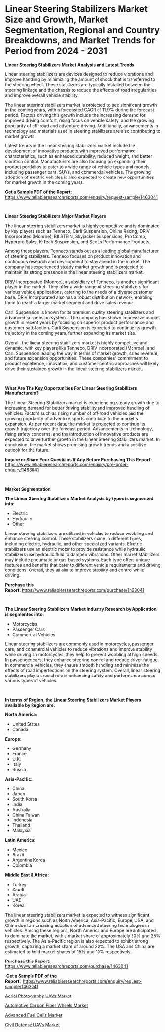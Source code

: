<p><h1>Linear Steering Stabilizers Market Size and Growth, Market Segmentation, Regional and Country Breakdowns, and Market Trends for Period from 2024 -  2031</h1></p><p><strong>Linear Steering Stabilizers Market Analysis and Latest Trends</strong></p>
<p><p>Linear steering stabilizers are devices designed to reduce vibrations and improve handling by minimizing the amount of shock that is transferred to the steering wheel. These stabilizers are typically installed between the steering linkage and the chassis to reduce the effects of road irregularities and improve overall vehicle stability.</p><p>The linear steering stabilizers market is projected to see significant growth in the coming years, with a forecasted CAGR of 11.9% during the forecast period. Factors driving this growth include the increasing demand for improved driving comfort, rising focus on vehicle safety, and the growing popularity of off-road and adventure driving. Additionally, advancements in technology and materials used in steering stabilizers are also contributing to market growth.</p><p>Latest trends in the linear steering stabilizers market include the development of innovative products with improved performance characteristics, such as enhanced durability, reduced weight, and better vibration control. Manufacturers are also focusing on expanding their product portfolios to cater to a wide range of vehicle types and models, including passenger cars, SUVs, and commercial vehicles. The growing adoption of electric vehicles is also expected to create new opportunities for market growth in the coming years.</p></p>
<p><strong>Get a Sample PDF of the Report:&nbsp;</strong> <a href="https://www.reliableresearchreports.com/enquiry/request-sample/1463041">https://www.reliableresearchreports.com/enquiry/request-sample/1463041</a></p>
<p>&nbsp;</p>
<p><strong>Linear Steering Stabilizers Major Market Players</strong></p>
<p><p>The linear steering stabilizers market is highly competitive and is dominated by key players such as Tenneco, Carli Suspension, Ohlins Racing, DRiV Incorporated (Monroe), BILSTEIN, Skyjacker Suspensions, Pro Comp, Hyperpro Sales, K-Tech Suspension, and Scotts Performance Products.</p><p>Among these players, Tenneco stands out as a leading global manufacturer of steering stabilizers. Tenneco focuses on product innovation and continuous research and development to stay ahead in the market. The company has experienced steady market growth and is projected to maintain its strong presence in the linear steering stabilizers market.</p><p>DRiV Incorporated (Monroe), a subsidiary of Tenneco, is another significant player in the market. They offer a wide range of steering stabilizers for various vehicle applications, catering to the needs of a diverse customer base. DRiV Incorporated also has a robust distribution network, enabling them to reach a larger market segment and drive sales revenue.</p><p>Carli Suspension is known for its premium quality steering stabilizers and advanced suspension systems. The company has shown impressive market growth in recent years by focusing on superior product performance and customer satisfaction. Carli Suspension is expected to continue its growth trajectory in the coming years, further expanding its market size.</p><p>Overall, the linear steering stabilizers market is highly competitive and dynamic, with key players like Tenneco, DRiV Incorporated (Monroe), and Carli Suspension leading the way in terms of market growth, sales revenue, and future expansion opportunities. These companies' commitment to product excellence, innovation, and customer-centric approaches will likely drive their sustained growth in the linear steering stabilizers market.</p></p>
<p>&nbsp;</p>
<p><strong>What Are The Key Opportunities For Linear Steering Stabilizers Manufacturers?</strong></p>
<p><p>The Linear Steering Stabilizers market is experiencing steady growth due to increasing demand for better driving stability and improved handling of vehicles. Factors such as rising number of off-road vehicles and the growing popularity of adventure sports contribute to the market's expansion. As per recent data, the market is projected to continue its growth trajectory over the forecast period. Advancements in technology, rising safety concerns, and the introduction of innovative products are expected to drive further growth in the Linear Steering Stabilizers market. In conclusion, the market shows promising growth trends and a positive outlook for the future.</p></p>
<p><strong>Inquire or Share Your Questions If Any Before Purchasing This Report:</strong> <a href="https://www.reliableresearchreports.com/enquiry/pre-order-enquiry/1463041">https://www.reliableresearchreports.com/enquiry/pre-order-enquiry/1463041</a></p>
<p>&nbsp;</p>
<p><strong>Market Segmentation</strong></p>
<p><strong>The Linear Steering Stabilizers Market Analysis by types is segmented into:</strong></p>
<p><ul><li>Electric</li><li>Hydraulic</li><li>Other</li></ul></p>
<p><p>Linear steering stabilizers are utilized in vehicles to reduce wobbling and enhance steering control. These stabilizers come in different types, including electric, hydraulic, and other specialized variants. Electric stabilizers use an electric motor to provide resistance while hydraulic stabilizers use hydraulic fluid to dampen vibrations. Other market stabilizers may include pneumatic or gas-based systems. Each type offers unique features and benefits that cater to different vehicle requirements and driving conditions. Overall, they all aim to improve stability and control while driving.</p></p>
<p><strong>Purchase this Report:&nbsp;</strong><a href="https://www.reliableresearchreports.com/purchase/1463041">https://www.reliableresearchreports.com/purchase/1463041</a></p>
<p>&nbsp;</p>
<p><strong>The Linear Steering Stabilizers Market Industry Research by Application is segmented into:</strong></p>
<p><ul><li>Motorcycles</li><li>Passenger Cars</li><li>Commercial Vehicles</li></ul></p>
<p><p>Linear steering stabilizers are commonly used in motorcycles, passenger cars, and commercial vehicles to reduce vibrations and improve stability while driving. In motorcycles, they help to prevent wobbling at high speeds. In passenger cars, they enhance steering control and reduce driver fatigue. In commercial vehicles, they ensure smooth handling and minimize the effects of road imperfections on the steering system. Overall, linear steering stabilizers play a crucial role in enhancing safety and performance across various types of vehicles.</p></p>
<p>&nbsp;</p>
<p><strong>In terms of Region, the Linear Steering Stabilizers Market Players available by Region are:</strong></p>
<p>
    <p> <strong> North America: </strong>
        <ul>
            <li>United States</li>
            <li>Canada</li>
        </ul>
        </p> 
    <p> <strong> Europe: </strong>
        <ul>
            <li>Germany</li>
            <li>France</li>
            <li>U.K.</li>
            <li>Italy</li>
            <li>Russia</li>
        </ul>
        </p> 
    <p> <strong> Asia-Pacific: </strong>
        <ul>
            <li>China</li>
            <li>Japan</li>
            <li>South Korea</li>
            <li>India</li>
            <li>Australia</li>
            <li>China Taiwan</li>
            <li>Indonesia</li>
            <li>Thailand</li>
            <li>Malaysia</li>
        </ul>
        </p> 
    <p> <strong> Latin America: </strong>
        <ul>
            <li>Mexico</li>
            <li>Brazil</li>
            <li>Argentina Korea</li>
            <li>Colombia</li>
        </ul>
        </p> 
    <p> <strong> Middle East & Africa: </strong>
        <ul>
            <li>Turkey</li>
            <li>Saudi</li>
            <li>Arabia</li>
            <li>UAE</li>
            <li>Korea</li>
        </ul>
    </p>
    </p>
<p><p>The linear steering stabilizers market is expected to witness significant growth in regions such as North America, Asia-Pacific, Europe, USA, and China due to increasing adoption of advanced steering technologies in vehicles. Among these regions, North America and Europe are anticipated to dominate the market, with a market share of approximately 30% and 25% respectively. The Asia-Pacific region is also expected to exhibit strong growth, capturing a market share of around 20%. The USA and China are estimated to hold market shares of 15% and 10% respectively.</p></p>
<p><strong>Purchase this Report: </strong><a href="https://www.reliableresearchreports.com/purchase/1463041">https://www.reliableresearchreports.com/purchase/1463041</a></p>
<p>&nbsp;<strong>Get a Sample PDF of the Report:&nbsp;&nbsp;</strong><a href="https://www.reliableresearchreports.com/enquiry/request-sample/1463041">https://www.reliableresearchreports.com/enquiry/request-sample/1463041</a></p>
<p><strong></strong></p>
<p><p><a href="https://view.publitas.com/reportprime-1/aerial-photography-uavs-market-offers-provide-insightful-data-for-the-time-period-from-2023-to-2030-and-also-provide-analysis-based-on-application-type-and-region/">Aerial Photography UAVs Market</a></p><p><a href="https://natural-crush-b99.notion.site/Global-Automotive-Carbon-Fiber-Wheels-Market-Size-and-Market-Trends-Insights-and-Projections-from-2-0a89663dcb3a4494956f718cff5657d1">Automotive Carbon Fiber Wheels Market</a></p><p><a href="https://view.publitas.com/reportprime-1/advanced-fuel-cells-market-size-global-industry-overview-market-segmentation-and-forecast-2024-to-2031/">Advanced Fuel Cells Market</a></p><p><a href="https://view.publitas.com/reportprime-1/civil-defense-uavs-market-with-the-goal-of-estimating-the-market-size-and-future-growth-potential-of-various-market-segments-based-on-component-applications-end-user-and-region/">Civil Defense UAVs Market</a></p></p>